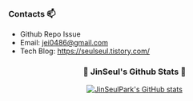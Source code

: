 ### Contacts 📫

* Github Repo Issue
* Email: jei0486@gmail.com
* Tech Blog: https://seulseul.tistory.com/

<h3 align="center">👩‍ JinSeul's Github Stats 👩‍</h3>
<div align="center">

[![JinSeulPark's GitHub stats](https://github-readme-stats.vercel.app/api?username=JinSeulPark&hide_title=true&show_icons=true&include_all_commits=true&disable_animations=true&theme=vue)](https://github.com/jei0486/github-readme-stats)
</div>
